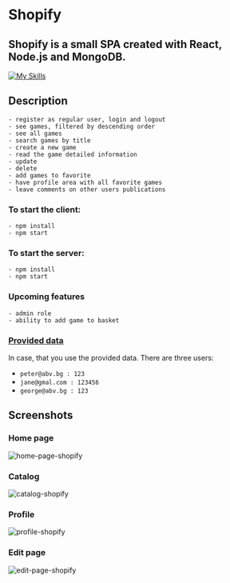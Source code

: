 # Shopify

## Shopify is a small SPA created with React, Node.js and MongoDB.

[![My Skills](https://skillicons.dev/icons?i=react,js,html,css,nodejs,mongodb,vscode,stackoverflow)](https://skillicons.dev)

## Description

```
- register as regular user, login and logout
- see games, filtered by descending order
- see all games
- search games by title
- create a new game
- read the game detailed information
- update
- delete
- add games to favorite
- have profile area with all favorite games
- leave comments on other users publications
```

### To start the client:
```
- npm install
- npm start
```

### To start the server:
```
- npm install
- npm start
```

### Upcoming features
```
- admin role
- ability to add game to basket
```

### [Provided data](https://github.com/VladimirovMario/JS-Front-End/tree/main/02.%20React%20-2023/01.%20Shopify/data)
In case, that you use the provided data. There are three users:
- `peter@abv.bg : 123`
- `jane@gmal.com : 123456`
- `george@abv.bg : 123`


## Screenshots

### Home page

![home-page-shopify](https://user-images.githubusercontent.com/103949296/230657555-4da79923-714a-48c8-b762-a3753739cff8.png)

### Catalog

![catalog-shopify](https://user-images.githubusercontent.com/103949296/230731921-8aa5438a-952f-4227-9fe1-78217c57331e.png)

### Profile

![profile-shopify](https://user-images.githubusercontent.com/103949296/230658287-8624d7cd-abd7-4ce6-a37d-288511cc5dc1.png)

### Edit page

![edit-page-shopify](https://user-images.githubusercontent.com/103949296/230657687-42b6de54-38e4-4c3e-9f4a-69eea21f1fc2.png)
